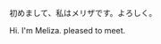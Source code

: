 初めまして、私はメリザです。よろしく。

Hi. I'm Meliza. pleased to meet.

<!---
Meliza464646/Meliza464646 is a ✨ special ✨ repository because its `README.md` (this file) appears on your GitHub profile.
You can click the Preview link to take a look at your changes.
--->
